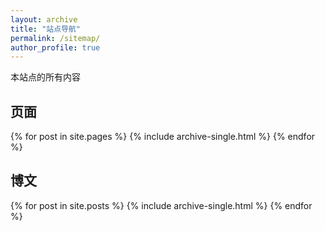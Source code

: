 ```yaml
---
layout: archive
title: "站点导航"
permalink: /sitemap/
author_profile: true
---
```


本站点的所有内容

<h2>页面</h2>
{% for post in site.pages %}
  {% include archive-single.html %}
{% endfor %}

<h2>博文</h2>
{% for post in site.posts %}
  {% include archive-single.html %}
{% endfor %}